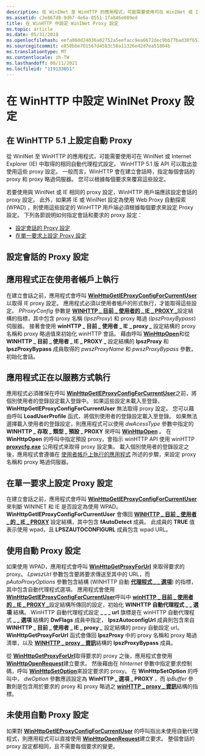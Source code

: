 ```yaml
---
description: 從 WinINet 至 WinHTTP 的應用程式，可能需要使用可在 WinINet 或 Internet Explorer (IE) 中取得的相同自動代理程式設定。
ms.assetid: c3e867d8-9d67-4e6a-8551-1fa846e089ed
title: 在 WinHTTP 中設定 WinINet Proxy 設定
ms.topic: article
ms.date: 05/31/2018
ms.openlocfilehash: eefa060d24036a02752a5eefacc9ea6672dec9bb77bad30f653c8f382490a487
ms.sourcegitcommit: e858bbe701567d4583c50a11326e42d7ea51804b
ms.translationtype: MT
ms.contentlocale: zh-TW
ms.lasthandoff: 08/11/2021
ms.locfileid: "119133051"
---
```

# <a name="setting-wininet-proxy-configurations-in-winhttp"></a>在 WinHTTP 中設定 WinINet Proxy 設定

## <a name="setting-automatic-proxy-on-winhttp-51"></a>在 WinHTTP 5.1 上設定自動 Proxy

從 WinINet 至 WinHTTP 的應用程式，可能需要使用可在 WinINet 或 Internet Explorer (IE) 中取得的相同自動代理程式設定。 WinHTTP 5.1 版 API 可以取出並使用這些 proxy 設定。 一般而言，WinHTTP 會在建立會話時，指定每個會話的 proxy 和 proxy 略過伺服器。 您可以根據每個要求來覆寫這些設定。

若要使用與 WinINet 或 IE 相同的 proxy 設定，WinHTTP 用戶端應該設定會話的 proxy 設定。 此外，如果將 IE 或 WinINet 設定為使用 Web Proxy 自動探索 (WPAD) ，則使用這些設定的 WinHTTP 用戶端必須根據每個要求來設定 Proxy 設定。 下列各節說明如何指定會話和要求的 proxy 設定：

-   [設定會話的 Proxy 設定](#setting-the-proxy-configuration-on-a-session)
-   [在單一要求上設定 Proxy 設定](#setting-the-proxy-configuration-on-a-single-request)

## <a name="setting-the-proxy-configuration-on-a-session"></a>設定會話的 Proxy 設定

## <a name="the-application-is-running-on-a-user-account"></a>應用程式正在使用者帳戶上執行

在建立會話之前，應用程式會呼叫 [**WinHttpGetIEProxyConfigForCurrentUser**](/windows/desktop/api/Winhttp/nf-winhttp-winhttpgetieproxyconfigforcurrentuser) 以取得 IE proxy 設定。 應用程式必須以使用者帳戶的形式執行，才能取得這些設定。 *PProxyConfig* 參數是 [**WINHTTP \_ 目前 \_ 使用者的 \_ IE \_ PROXY \_**](/windows/win32/api/winhttp/ns-winhttp-winhttp_current_user_ie_proxy_config)設定結構的指標，其中包含 proxy 名稱 (*lpszProxy*) 和 proxy 略過 (*lpszProxyBypass*) 伺服器。 接著會使用 **winHTTP \_ 目前 \_ 使用者 \_ IE \_ proxy \_** 設定結構的 proxy 名稱和 proxy 略過值來初始化 winHTTP 會話。 藉由呼叫 [**WinHttpOpen**](/windows/desktop/api/Winhttp/nf-winhttp-winhttpopen)和從 **WINHTTP \_ 目前 \_ 使用者 \_ IE \_ PROXY \_** 設定結構的 **lpszProxy** 和 **lpszProxyBypass** 成員取得的 *pwszProxyName* 和 *pwszProxyBypass* 參數，初始化會話。

## <a name="the-application-is-running-as-a-service"></a>應用程式正在以服務方式執行

應用程式必須確保在呼叫 [**WinHttpGetIEProxyConfigForCurrentUser**](/windows/desktop/api/Winhttp/nf-winhttp-winhttpgetieproxyconfigforcurrentuser)之前，將個別使用者的登錄設定載入登錄中。 如果這些設定未載入至登錄， **WinHttpGetIEProxyConfigForCurrentUser** 無法取得 proxy 設定。 您可以藉由呼叫 **LoadUserProfile** 函式，將個別使用者的登錄設定載入至登錄。 如果無法選擇載入使用者的登錄設定，則應用程式可以使用 *dwAcessType* 參數中指定的 **WINHTTP \_ 存取 \_ 類型 \_ 預設 \_ PROXY** 來呼叫 [**WinHttpOpen**](/windows/desktop/api/Winhttp/nf-winhttp-winhttpopen) 。 在 **WinHttpOpen** 的呼叫中指定預設 proxy，會指示 winHTTP API 使用 winHTTP [**proxycfg.exe**](proxycfg-exe--a-proxy-configuration-tool.md) 公用程式來取得 proxy 設定集。 載入個別使用者的登錄設定之後，應用程式會遵循在 [使用者帳戶上執行的應用程式](#the-application-is-running-on-a-user-account) 所述的步驟，來設定 proxy 名稱和 proxy 略過伺服器。

## <a name="setting-the-proxy-configuration-on-a-single-request"></a>在單一要求上設定 Proxy 設定

在建立會話之前，應用程式會呼叫 [**WinHttpGetIEProxyConfigForCurrentUser**](/windows/desktop/api/Winhttp/nf-winhttp-winhttpgetieproxyconfigforcurrentuser) 來判斷 WININET 和 IE 是否設定為使用 WPAD。 **WinHttpGetIEProxyConfigForCurrentUser** 會傳回 [**WINHTTP \_ 目前 \_ 使用者 \_ 的 \_ IE \_ PROXY**](/windows/win32/api/winhttp/ns-winhttp-winhttp_current_user_ie_proxy_config) 設定結構，其中包含 **fAutoDetect** 成員。 此成員的 **TRUE** 值表示使用 wpad，且 **LPSZAUTOCONFIGURL** 成員包含 wpad URL。

## <a name="automatic-proxy-configuration-is-used"></a>使用自動 Proxy 設定

如果使用 WPAD，應用程式會呼叫 [**WinHttpGetProxyForUrl**](/windows/desktop/api/Winhttp/nf-winhttp-winhttpgetproxyforurl) 來取得要求的 proxy。 *LpwszUrl* 參數包含要將要求傳送至其中的 URL，而 *pAutoProxyOptions* 參數包含結構 (WINHTTP 自動 [**代理程式 \_ \_ 選項**](/windows/win32/api/winhttp/ns-winhttp-winhttp_autoproxy_options)) 的指標，其中包含自動代理程式選項。 應用程式會使用 [**WinHttpGetIEProxyConfigForCurrentUser**](/windows/desktop/api/Winhttp/nf-winhttp-winhttpgetieproxyconfigforcurrentuser)呼叫中 [**winHTTP \_ 目前 \_ 使用者的 \_ IE \_ PROXY \_**](/windows/win32/api/winhttp/ns-winhttp-winhttp_current_user_ie_proxy_config)設定結構所傳回的設定，初始化 **WINHTTP 自動代理程式 \_ \_ 選項** 結構。 WinHTTP 自動代理程式設定 **\_ \_ \_ url** 旗標是在 winHTTP 自動代理程式 **\_ \_ 選項** 結構的 **DwFlags** 成員中指定， **lpszAutoconfigUrl** 成員則包含來自 **WINHTTP \_ 目前 \_ 使用者 \_ IE \_ proxy \_** 設定結構的 proxy 自動設定 url。 **WinHttpGetProxyForUrl** 函式會傳回 **lpszProxy** 中的 proxy 名稱和 proxy 略過清單，以及 [**WINHTTP \_ proxy \_ 資訊**](/windows/win32/api/winhttp/ns-winhttp-winhttp_proxy_info)結構的 **lpszProxyBypass** 成員。

從 [**WinHttpGetProxyForUrl**](/windows/desktop/api/Winhttp/nf-winhttp-winhttpgetproxyforurl)取得要求的 proxy 之後，應用程式會使用 [**WinHttpOpenRequest**](/windows/desktop/api/Winhttp/nf-winhttp-winhttpopenrequest)建立要求。 然後藉由在 *hInternet* 參數中指定要求控制碼，呼叫 [**WinHttpSetOption**](/windows/desktop/api/Winhttp/nf-winhttp-winhttpsetoption)來設定要求的 proxy。 在 **WinHttpSetOption** 的呼叫中， *dwOption* 參數應該設定為 **WinHTTP \_ 選項 \_ PROXY** ，而 *lpBuffer* 參數則是包含用於要求的 proxy 和 proxy 略過之 [**winHTTP \_ proxy \_ 資訊**](/windows/win32/api/winhttp/ns-winhttp-winhttp_proxy_info)結構的指標。

## <a name="automatic-proxy-configuration-is-not-used"></a>未使用自動 Proxy 設定

如果對 [**WinHttpGetIEProxyConfigForCurrentUser**](/windows/desktop/api/Winhttp/nf-winhttp-winhttpgetieproxyconfigforcurrentuser) 的呼叫指出未使用自動代理程式，則應用程式可以直接使用 [**WinHttpOpenRequest**](/windows/desktop/api/Winhttp/nf-winhttp-winhttpopenrequest)建立要求。 整個會話的 proxy 設定都相同，且不需要每個要求的變更。

 

 



